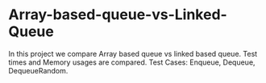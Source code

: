 # Array-based-queue-vs-Linked-Queue
In this project we compare Array based queue vs linked based queue. Test times and Memory usages are compared. Test Cases: Enqueue, Dequeue, DequeueRandom.
